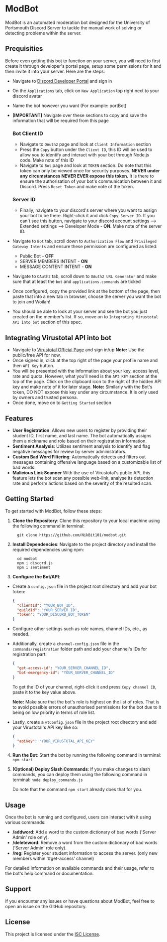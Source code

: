# ModBot

ModBot is an automated moderation bot designed for the University of Portsmouth Discord Server to tackle the manual work of solving or detecting problems within the server.

## Prequisities

Before even getting this bot to function on your server, you will need to first create it through developer's portal page, setup some permissions for it and then invite it into your server. Here are the steps:

- Navigate to [Discord Developer Portal](https://discord.com/developers/applications/) and sign in
- On the `Applications` tab, click on `New Application` top right next to your discord avatar
- Name the bot however you want (For example: portBot)

- **[IMPORTANT]** Navigate over these sections to copy and save the information that will be required from this page
  ### Bot Client ID
  - Navigate to `OAuth2` page and look at `Client Information` section
  - Press the `Copy` button under the `Client ID`, this ID will be used to allow you to identify and interact with your bot through Node.js code. Make note of this ID
  - Navigate to `Bot` page and look at `TOKEN` section. Do note that this token can only be viewed once for security purposes. **NEVER under any circumstances NEVER EVER expose this token.** It is there to ensure the authorisation of your bot's communication between it and Discord. Press `Reset Token` and make note of the token.
  ### Server ID
  - Finally, navigate to your discord's server where you want to assign your bot to be there. Right-click it and click `Copy Server ID`. If you can't see this button, navigate to your discord account settings --> Extended settings --> Developer Mode - **ON**. Make note of the server ID.

- Navigate to `Bot` tab, scroll down to `Authorization Flow` and `Privileged Gateway Intents` and ensure these permission are configured as listed:
  - Public Bot - **OFF**
  - SERVER MEMBERS INTENT - **ON**
  - MESSAGE CONTENT INTENT - **ON**

- Navigate to `OAuth2` tab, scroll down to `OAuth2 URL Generator` and make sure that at least the ```bot``` and ```applications.commands``` are ticked
- Once configured, copy the provided link at the bottom of the page, then paste that into a new tab in browser, choose the server you want the bot to join and Woilah!
- You should be able to look at your server and see the bot you just created on the member's list. If so, move on to `Integrating Virustotal API into bot` section of this spec.

## Integrating Virustotal API into bot

- Navigate to [Virustotal Official Page](https://www.virustotal.com/) and sign in/up
**Note:** Use the public/free API for now.
- Once signed in, click at the top right of the page your profile name and then `API Key` button.
- You will be presented with the information about your key, access level, rate and quota. However, what you'll need is the `API KEY` section at the top of the page. Click on the clipboard icon to the right of the hidden API key and make note of it for later stage.
**Note:** Similarly with the Bot's token, DO NOT expose this key under any circumstance. It is only used by owners and trusted persona.
- Once done, move on to `Getting Started` section

## Features

- **User Registration**: Allows new users to register by providing their student ID, first name, and last name. The bot automatically assigns them a nickname and role based on their registration information.
- **Sentiment Analysis**: Utilizes sentiment analysis to identify and flag negative messages for review by server administrators.
- **Custom Bad Word Filtering**: Automatically detects and filters out messages containing offensive language based on a customizable list of bad words.
- **Malicious Link Scanner** With the use of Virustotal's public API, this feature lets the bot scan any possible web-link, analyse its detection rate and perform actions based on the severity of the resulted scan.

## Getting Started

To get started with ModBot, follow these steps:

1. **Clone the Repository**: Clone this repository to your local machine using the following command in terminal:
    ```
      git clone https://github.com/NikBit101/modbot.git
    ```


3. **Install Dependencies**: Navigate to the project directory and install the required dependencies using npm:
    ```
      cd modbot
      npm i discord.js
      npm i sentiment
    ```

4. **Configure the Bot/API**:
- Create a `config.json` file in the project root directory and add your bot token:
  ```json
  {
    "clientId": "YOUR_BOT_ID",
    "guildId": "YOUR_SERVER_ID",
    "token": "YOUR_DISCORD_BOT_TOKEN"
  }
  ```
- Configure other settings such as role names, channel IDs, etc., as needed.

- Additionally, create a `channel-config.json` file in the `commands/registration` folder path and add your channel's IDs for registration part:
  ```json
  {
    "get-access-id": "YOUR_SERVER_CHANNEL_ID",
    "bot-emergency-id": "YOUR_SERVER_CHANNEL_ID"
  }
  ```
  To get the ID of your channel, right-click it and press `Copy channel ID`, paste it to the key value above.

   **Note:** Make sure that the bot's role is highest on the list of roles. That is to avoid possible errors of unauthorised permissions for the bot due to it being on low priority in terms of role list.

- Lastly, create a `vtConfig.json` file in the project root directory and add your Virustotal's API key like so:
  ```json
  {
    "apiKey": "YOUR_VIRUSTOTAL_API_KEY"
  }
  ```

4. **Run the Bot**: Start the bot by running the following command in terminal:
```npm start```

5. **(Optional) Deploy Slash Commands**: If you make changes to slash commands, you can deploy them using the following command in terminal:
```node deploy_commands.js```

    Do note that the command ```npm start``` already does that for you.

## Usage

Once the bot is running and configured, users can interact with it using various commands:

- **/addword**: Add a word to the custom dictionary of bad words ('Server Admin' role only).
- **/deleteword**: Remove a word from the custom dictionary of bad words ('Server Admin' role only).
- **/reg**: Register your student information to access the server. (only new members within '#get-access' channel)

For detailed information on available commands and their usage, refer to the bot's help command or documentation.

## Support

If you encounter any issues or have questions about ModBot, feel free to open an issue on the GitHub repository.

## License

This project is licensed under the [ISC License](LICENSE).
